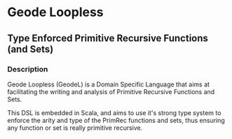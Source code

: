# Geode Loopless
## Type Enforced Primitive Recursive Functions (and Sets)

### Description

Geode Loopless (GeodeL) is a Domain Specific Language that aims at facilitating the writing and analysis of Primitive Recursive Functions and Sets.

This DSL is embedded in Scala, and aims to use it's strong type system to enforce the arity and type of the PrimRec functions and sets, thus ensuring any function or set is really primitive recursive.
